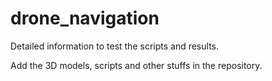 # drone_navigation

Detailed information to test the scripts and results.

Add the 3D models, scripts and other stuffs in the repository.
